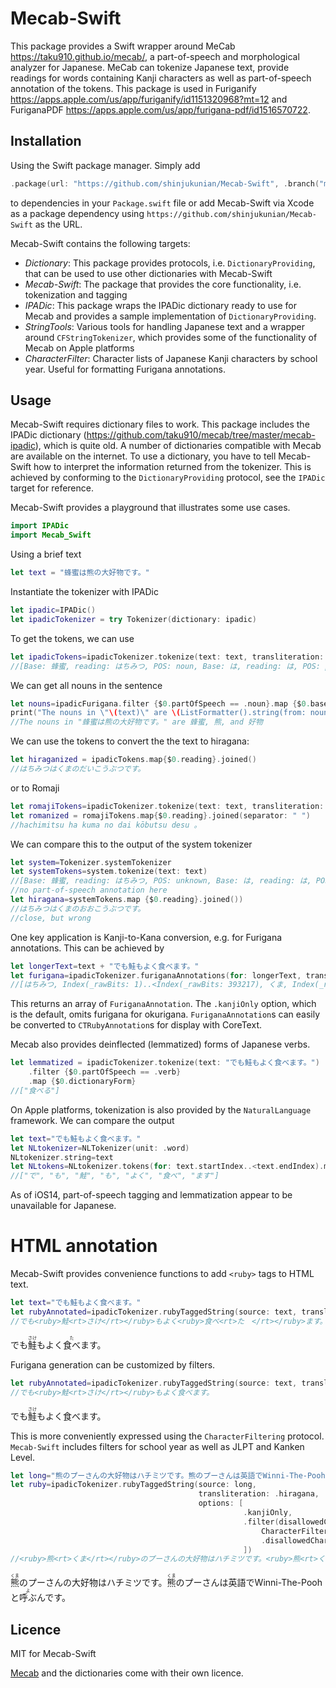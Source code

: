 # Mecab-Swift

This package provides a Swift wrapper around MeCab <https://taku910.github.io/mecab/>, a part-of-speech and morphological analyzer for Japanese.
MeCab can tokenize Japanese text, provide readings for words containing Kanji characters as well as part-of-speech annotation of the tokens.
This package is used in Furiganify <https://apps.apple.com/us/app/furiganify/id1151320968?mt=12> and FuriganaPDF <https://apps.apple.com/us/app/furigana-pdf/id1516570722>.

## Installation
Using the Swift package manager. Simply add

```swift
.package(url: "https://github.com/shinjukunian/Mecab-Swift", .branch("master"))
```

to dependencies in your `Package.swift` file or add Mecab-Swift via Xcode as a package dependency using `https://github.com/shinjukunian/Mecab-Swift` as the URL.

Mecab-Swift contains the following targets:

- *Dictionary*: This package provides protocols, i.e. `DictionaryProviding`, that can be used to use other dictionaries with Mecab-Swift
- *Mecab-Swift*: The package that provides the core functionality, i.e. tokenization and tagging
- *IPADic*: This package wraps the IPADic dictionary ready to use for Mecab and provides a sample implementation of `DictionaryProviding`.
- *StringTools*: Various tools for handling Japanese text and a wrapper around `CFStringTokenizer`, which provides some of the functionality of Mecab on Apple platforms
- *CharacterFilter*: Character lists of Japanese Kanji characters by school year. Useful for formatting Furigana annotations.

## Usage
Mecab-Swift requires dictionary files to work. This package includes the IPADic dictionary (<https://github.com/taku910/mecab/tree/master/mecab-ipadic>), which is quite old. A number of dictionaries compatible with Mecab are available on the internet. To use a dictionary, you have to tell Mecab-Swift how to interpret the information returned from the tokenizer. This is achieved by conforming to the `DictionaryProviding` protocol, see the `IPADic` target for reference. 

Mecab-Swift provides a playground that illustrates some use cases. 

```swift
import IPADic
import Mecab_Swift
```

 Using a brief text
 
```swift
let text = "蜂蜜は熊の大好物です。"
```

Instantiate the tokenizer with IPADic

```swift
let ipadic=IPADic()
let ipadicTokenizer = try Tokenizer(dictionary: ipadic)
```
To get the tokens, we can use

```swift
let ipadicTokens=ipadicTokenizer.tokenize(text: text, transliteration: .hiragana)
//[Base: 蜂蜜, reading: はちみつ, POS: noun, Base: は, reading: は, POS: particle, Base: 熊, reading: くま, POS: noun, Base: の, reading: の, POS: particle, Base: 大, reading: だい, POS: prefix, Base: 好物, reading: こうぶつ, POS: noun, Base: です, reading: です, POS: unknown, Base: 。, reading: 。, POS: symbol]
```

We can get all nouns in the sentence

```swift
let nouns=ipadicFurigana.filter {$0.partOfSpeech == .noun}.map {$0.base}
print("The nouns in \"\(text)\" are \(ListFormatter().string(from: nouns) ?? "")")
//The nouns in "蜂蜜は熊の大好物です。" are 蜂蜜, 熊, and 好物
```

We can use the tokens to convert the the text to hiragana:

```swift
let hiraganized = ipadicTokens.map{$0.reading}.joined()
//はちみつはくまのだいこうぶつです。
```
or to Romaji

```swift
let romajiTokens=ipadicTokenizer.tokenize(text: text, transliteration: .romaji)
let romanized = romajiTokens.map{$0.reading}.joined(separator: " ")
//hachimitsu ha kuma no dai kōbutsu desu 。
```

We can compare this to the output of the system tokenizer

```swift
let system=Tokenizer.systemTokenizer
let systemTokens=system.tokenize(text: text)
//[Base: 蜂蜜, reading: はちみつ, POS: unknown, Base: は, reading: は, POS: unknown, Base: 熊, reading: くま, POS: unknown, Base: の, reading: の, POS: unknown, Base: 大, reading: おお, POS: unknown, Base: 好物, reading: こうぶつ, POS: unknown, Base: です, reading: です, POS: unknown, Base: 。, reading: 。, POS: unknown]
//no part-of-speech annotation here
let hiragana=systemTokens.map {$0.reading}.joined())
//はちみつはくまのおおこうぶつです。
//close, but wrong
```

One key application is Kanji-to-Kana conversion, e.g. for Furigana annotations. This can be achieved by

```swift
let longerText=text + "でも鮭もよく食べます。"
let furigana=ipadicTokenizer.furiganaAnnotations(for: longerText, transliteration: .hiragana, options: [.kanjiOnly])
//[はちみつ, Index(_rawBits: 1)..<Index(_rawBits: 393217), くま, Index(_rawBits: 589825)..<Index(_rawBits: 786433), だい, Index(_rawBits: 983041)..<Index(_rawBits: 1179649), こうぶつ, Index(_rawBits: 1179649)..<Index(_rawBits: 1572865), さけ, Index(_rawBits: 2555905)..<Index(_rawBits: 2752513), た, Index(_rawBits: 3342337)..<Index(_rawBits: 3539713)]
```
This returns an array of `FuriganaAnnotation`. The `.kanjiOnly` option, which is the default, omits furigana for okurigana. `FuriganaAnnotation`s can easily be converted to `CTRubyAnnotation`s for display with CoreText.


Mecab also provides deinflected (lemmatized) forms of Japanese verbs.

```swift
let lemmatized = ipadicTokenizer.tokenize(text: "でも鮭もよく食べます。")
    .filter {$0.partOfSpeech == .verb}
    .map {$0.dictionaryForm}
//["食べる"]
```

On Apple platforms, tokenization is also provided by the `NaturalLanguage` framework. We can compare the output
```swift
let text="でも鮭もよく食べます。"
let NLtokenizer=NLTokenizer(unit: .word)
NLtokenizer.string=text
let NLtokens=NLtokenizer.tokens(for: text.startIndex..<text.endIndex).map{text[$0]}
//["で", "も", "鮭", "も", "よく", "食べ", "ます"]
```
As of iOS14, part-of-speech tagging and lemmatization appear to be unavailable for Japanese.

# HTML annotation
Mecab-Swift provides convenience functions to add `<ruby>` tags to HTML text.

```swift
let text="でも鮭もよく食べます。"
let rubyAnnotated=ipadicTokenizer.rubyTaggedString(source: text, transliteration: .hiragana, options: [.kanjiOnly])
//でも<ruby>鮭<rt>さけ</rt></ruby>もよく<ruby>食べ<rt>た　</rt></ruby>ます。
```
でも<ruby>鮭<rt>さけ</rt></ruby>もよく<ruby>食べ<rt>た　</rt></ruby>ます。

Furigana generation can be customized by filters. 

```swift
let rubyAnnotated=ipadicTokenizer.rubyTaggedString(source: text, transliteration: .hiragana, options: [.kanjiOnly, .filter(disallowedCharacters: Set(["食"]])
//でも<ruby>鮭<rt>さけ</rt></ruby>もよく食べます。
```
でも<ruby>鮭<rt>さけ</rt></ruby>もよく食べます。

This is more conveniently expressed using the `CharacterFiltering` protocol. `Mecab-Swift` includes filters for school year as well as JLPT and Kanken Level.

```Swift
let long="熊のプーさんの大好物はハチミツです。熊のプーさんは英語でWinni-The-Poohと呼ぶんです。"
let ruby=ipadicTokenizer.rubyTaggedString(source: long,
                                          transliteration: .hiragana,
                                          options: [
                                                    .kanjiOnly,
                                                    .filter(disallowedCharacters: 
                                                        CharacterFilter.schoolYear(year: .elementary3)
                                                        .disallowedCharacters, strict: true)
                                                    ])
//<ruby>熊<rt>くま</rt></ruby>のプーさんの大好物はハチミツです。<ruby>熊<rt>くま</rt></ruby>のプーさんは英語でWinni-The-Poohと<ruby>呼ぶ<rt>よ　</rt></ruby>んです。
```
<ruby>熊<rt>くま</rt></ruby>のプーさんの大好物はハチミツです。<ruby>熊<rt>くま</rt></ruby>のプーさんは英語でWinni-The-Poohと<ruby>呼ぶ<rt>よ　</rt></ruby>んです。


## Licence
MIT for Mecab-Swift

[Mecab](https://taku910.github.io/mecab/) and the dictionaries come with their own licence.

